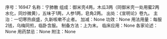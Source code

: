 序号：16947
名称：宁肺散
组成：御米壳4两，木瓜3两（同御米壳一处用蜜2两水化，同炒微黄），五味子1两，人参1两，皂角2两。
出处：《宣明论》卷九。
主治：一切寒热痰盛，久新咳嗽不止者。
加减：None
功效：None
用法用量：每服2钱，乌梅同煎，临卧含服。
制备方法：上为末。
临床应用：None
各家论述：None
用药禁忌：None
附注：None
